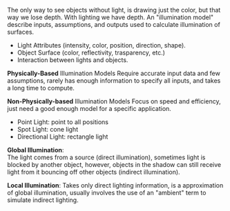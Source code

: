 The only way to see objects without light, is drawing just the color, but that way we lose depth.
With lighting we have depth.
 An "illumination model" describe inputs, assumptions, and outputs used to calculate illumination of surfaces.
 - Light Attributes (intensity, color, position, direction, shape).
 -  Object Surface (color, reflectivity, trasparency, etc.)
 - Interaction between lights and objects.

**Physically-Based** Illumination Models
Require accurate input data and few assumptions, rarely has enough information to specify all inputs, and takes a long time to compute.

**Non-Physically-based** Illumination Models
Focus on speed and efficiency, just need a good enough model for a specific application.

- Point Light: point to all positions
- Spot Light: cone light
- Directional Light: rectangle light

**Global Illumination**:  
The light comes from a source (direct illumination), sometimes light is blocked by another object, however, objects in the shadow can still receive light from it bouncing off other objects (indirect illumination).

**Local Illumination**:
Takes only direct lighting information, is a approximation of global illumination, usually involves the use of an "ambient" term to simulate indirect lighting.


